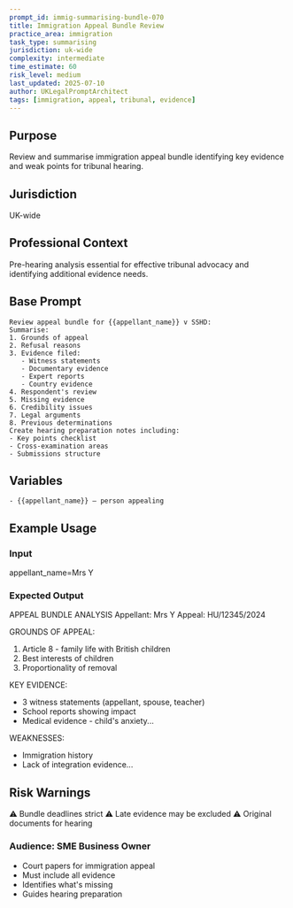 ```yaml
---
prompt_id: immig-summarising-bundle-070
title: Immigration Appeal Bundle Review
practice_area: immigration
task_type: summarising
jurisdiction: uk-wide
complexity: intermediate
time_estimate: 60
risk_level: medium
last_updated: 2025-07-10
author: UKLegalPromptArchitect
tags: [immigration, appeal, tribunal, evidence]
---
```


## Purpose
Review and summarise immigration appeal bundle identifying key evidence and weak points for tribunal hearing.

## Jurisdiction
UK-wide

## Professional Context
Pre-hearing analysis essential for effective tribunal advocacy and identifying additional evidence needs.

## Base Prompt
```text
Review appeal bundle for {{appellant_name}} v SSHD:
Summarise:
1. Grounds of appeal
2. Refusal reasons
3. Evidence filed:
   - Witness statements
   - Documentary evidence
   - Expert reports
   - Country evidence
4. Respondent's review
5. Missing evidence
6. Credibility issues
7. Legal arguments
8. Previous determinations
Create hearing preparation notes including:
- Key points checklist
- Cross-examination areas
- Submissions structure
```

## Variables
```text
- {{appellant_name}} – person appealing
```

## Example Usage
### Input
appellant_name=Mrs Y

### Expected Output
APPEAL BUNDLE ANALYSIS
Appellant: Mrs Y
Appeal: HU/12345/2024

GROUNDS OF APPEAL:
1. Article 8 - family life with British children
2. Best interests of children
3. Proportionality of removal

KEY EVIDENCE:
- 3 witness statements (appellant, spouse, teacher)
- School reports showing impact
- Medical evidence - child's anxiety...

WEAKNESSES:
- Immigration history
- Lack of integration evidence...

## Risk Warnings
⚠️ Bundle deadlines strict
⚠️ Late evidence may be excluded
⚠️ Original documents for hearing

### Audience: SME Business Owner
- Court papers for immigration appeal
- Must include all evidence
- Identifies what's missing
- Guides hearing preparation
